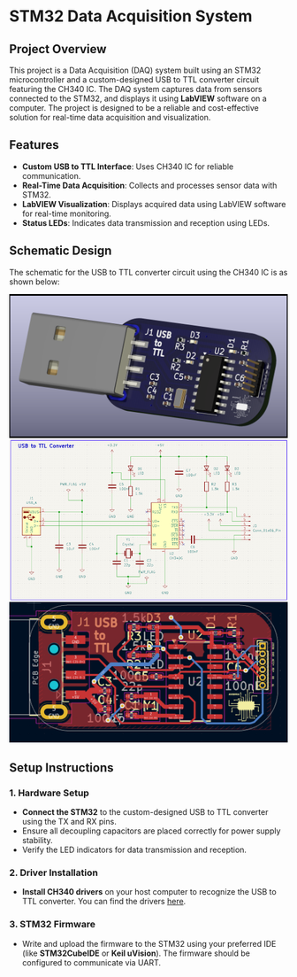# STM32 Data Acquisition System

## Project Overview
This project is a Data Acquisition (DAQ) system built using an STM32 microcontroller and a custom-designed USB to TTL converter circuit featuring the CH340 IC. The DAQ system captures data from sensors connected to the STM32, and displays it using **LabVIEW** software on a computer. The project is designed to be a reliable and cost-effective solution for real-time data acquisition and visualization.

## Features
- **Custom USB to TTL Interface**: Uses CH340 IC for reliable communication.
- **Real-Time Data Acquisition**: Collects and processes sensor data with STM32.
- **LabVIEW Visualization**: Displays acquired data using LabVIEW software for real-time monitoring.
- **Status LEDs**: Indicates data transmission and reception using LEDs.

## Schematic Design
The schematic for the USB to TTL converter circuit using the CH340 IC is as shown below:

<img src ="/USB to TTL Converter/USB to TTL.png"><img src ="/USB to TTL Converter/schematic.png">
<img src ="/USB to TTL Converter/Screenshot 2024-10-29 230903.png">
## Setup Instructions

### 1. Hardware Setup
- **Connect the STM32** to the custom-designed USB to TTL converter using the TX and RX pins.
- Ensure all decoupling capacitors are placed correctly for power supply stability.
- Verify the LED indicators for data transmission and reception.

### 2. Driver Installation
- **Install CH340 drivers** on your host computer to recognize the USB to TTL converter. You can find the drivers [here](https://sparks.gogo.co.nz/ch340.html).

### 3. STM32 Firmware
- Write and upload the firmware to the STM32 using your preferred IDE (like **STM32CubeIDE** or **Keil uVision**). The firmware should be configured to communicate via UART.

